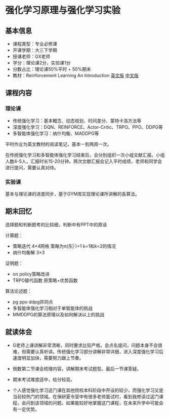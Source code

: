 # 强化学习原理与强化学习实验

## 基本信息

- 课程类型：专业必修课
- 开课学期：大三下学期
- 授课老师：GX老师
- 学分：理论课2分，实验课1分
- 分数占比：理论课50%平时 + 50%期末
- 教材：Reinforcement Learning An Introduction [英文版](https://zh.z-library.rs/book/3620435/6ce4d0/reinforcement-learning-an-introduction-adaptive-computation-and-machine-learning-series.html) [中文版](https://zh.z-library.rs/book/19306631/efa366/%E5%BC%BA%E5%8C%96%E5%AD%A6%E4%B9%A0%E7%AC%AC2%E7%89%88.html)

## 课程内容

### 理论课

- 传统强化学习：基本概念、动态规划、时间差分、蒙特卡洛方法等
- 深度强化学习：DQN、REINFORCE、Actor-Critic、TRPO、PPO、DDPG等
- 多智能体强化学习：纳什均衡、MADDPG等

平时作业为英文教材的阅读笔记，基本一到两周一次。

在传统强化学习和多智能体强化学习结束后，会分别组织一次小组文献汇报。小组人数4-5人，汇报时长15-20分钟。两次文献汇报会记入平时成绩，老师和同学会进行提问，需要认真对待。

### 实验课

基本与理论课的进度同步，基于GYM库实现理论课所讲解的各算法。

## 期末回忆

选择题和判断题考的比较细，判断中有PPT中的原话

计算题：

- 策略迭代 4×4网格 策略为π(东|·)=1 k=1和k=2的情况
- 纳什均衡解 3×3

证明题：

- on policy策略改进
- TRPO替代函数 原策略+优势函数

算法论述题：

- pg ppo ddpg异同点
- 多智能体强化学习相对于单智能体的挑战 
- MMDDPG的算法原理以及如何解决以上的挑战

## 就读体会

- G老师上课讲解非常清晰，同时要求比较严格，会点名提问，问题本身不会很难，但需要认真听讲。传统强化学习部分讲解非常详细，进入深度强化学习后速度明显加快，需要努力跟上节奏。

- 倒数第二节课会梳理内容，讲解期末考试题型。最后一节课答疑。

- 期末考试难度适中，给分较高。

- 个人感觉强化学习这门课在其他院校本科阶段中开设的较少，而强化学习又是当前较热门的领域。在保研夏令营中有很多老师面试时，看到我修读过这门课程，会问到该领域的问题。如果能较好地掌握这门课程，在未来升学中可能会有一定优势。
